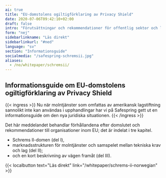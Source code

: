 ```yaml
---
ai: true
title: "EU-domstolens ogiltigförklaring av Privacy Shield"
date: 2020-07-06T09:42:10+02:00
draft: false
intro: "Förutsättningar och rekommendationer för offentlig sektor och leverantörer till offentlig sektor."
form: "nej"
sidebarlinkname: "Läs direkt"
sidebarlinkurl: "#ned"
language: "sv"
section: "Informationsguide"
socialmedia: "/safespring-schremsii.jpg"
aliases:
  - /no/whitepaper/schremsii/
---
```

## Informationsguide om EU-domstolens ogiltigförklaring av Privacy Shield

{{< ingress >}}
Nu när molntjänster som omfattas av amerikansk lagstiftning sannolikt inte kan användas i upphandlingar har vi på Safespring gett ut en informationsguide om den nya juridiska situationen.
{{< /ingress >}}

Det här meddelandet behandlar förhållandena efter domslutet och rekommendationer till organisationer inom EU; det är indelat i tre kapitel. <span id="down"></span>

- Schrems II-domen (del I),
- marknadsstrukturen för molntjänster och samspelet mellan tekniska krav och lag (del II);
- och en kort beskrivning av vägen framåt (del III).

{{< localbutton text="Läs direkt" link="/whitepaper/schrems-ii-norwegian" >}}